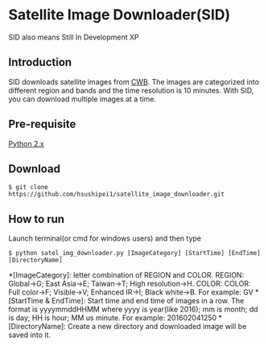 # Satellite Image Downloader(SID)
SID also means Still In Development XP

## Introduction
SID downloads satellite images from [CWB](http://www.cwb.gov.tw/V7/observe/satellite/Sat_T.htm). The images are categorized into different region and bands and the time resolution is 10 minutes. With SID, you can download multiple images at a time.

## Pre-requisite
[Python 2.x](https://www.python.org)

## Download
```
$ git clone https://github.com/hsushipei1/satellite_image_downloader.git
```

## How to run
Launch terminal(or cmd for windows users) and then type
```
$ python satel_img_downloader.py [ImageCategory] [StartTime] [EndTime] [DirectoryName]
```
*[ImageCategory]: letter combination of REGION and COLOR. REGION: Global->G; East Asia->E; Taiwan->T; High resolution->H. COLOR: COLOR: Full color->F; Visible->V; Enhanced IR->I; Black white->B. For example: GV
*[StartTime & EndTime]: Start time and end time of images in a row. The format is yyyymmddHHMM where yyyy is year(like 2016); mm is month; dd is day; HH is hour; MM us minute. For example: 201602041250
*[DirectoryName]: Create a new directory and downloaded image will be saved into it.
